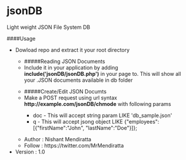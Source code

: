 jsonDB
======

Light weight JSON File System DB

####Usage
<ul type='numeric'>
	<li>Dowload repo and extract it your root directory</li>
	<ul>
		<li>#####Reading JSON Documents</li>
		<li>Include it in your application by adding <b>include('jsonDB/jsonDB.php')</b> in your page to. This will show all your .JSON documents available in db folder</li>	
	</ul>
	<ul>
		<li>#####Create/Edit JSON Documts</li>
		<li>Make a POST request using url syntax <b>http://example.com/jsonDB/chmode</b> with following params</li>
		<ul>
			<li>doc - This will accept string param LIKE 'db_sample.json' </li>
			<li>q - This will accept jsong object LIKE  {"employees":[{"firstName":"John", "lastName":"Doe"}]};</li>
		</ul>
	</ul>
	<ul>
		<li>Author : Nishant Mendiratta</li>
		<li>Follow : https://twitter.com/MrMendiratta</li>
	</ul>
	<li>Version : 1.0</li>
</ul>

